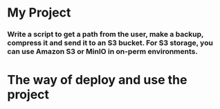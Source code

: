 # My Project
### Write a script to get a path from the user, make a backup, compress it and send it to an S3 bucket. For S3 storage, you can use Amazon S3 or MinIO in on-perm environments.

# The way of deploy and use the project
